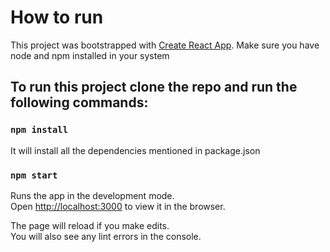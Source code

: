 # How to run

This project was bootstrapped with [Create React App](https://github.com/facebook/create-react-app).
Make sure you have node and npm installed in your system

## To run this project clone the repo and run the following commands:

### `npm install`

It will install all the dependencies mentioned in package.json

### `npm start`

Runs the app in the development mode.\
Open [http://localhost:3000](http://localhost:3000) to view it in the browser.

The page will reload if you make edits.\
You will also see any lint errors in the console.




